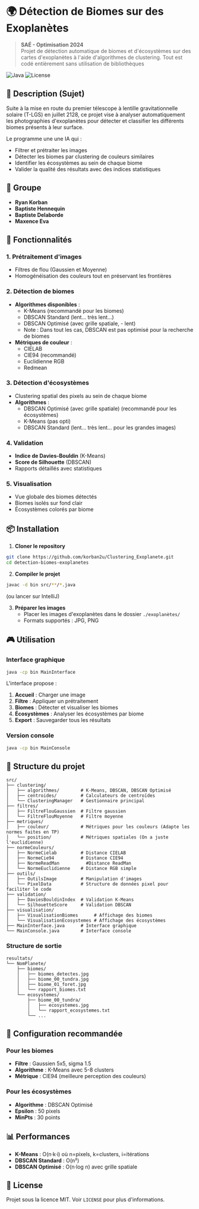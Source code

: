 # 🌍 Détection de Biomes sur des Exoplanètes

> **SAÉ - Optimisation 2024**  
> Projet de détection automatique de biomes et d'écosystèmes sur des cartes d'exoplanètes à l'aide d'algorithmes de clustering. Tout est codé entièrement sans utilisation de bibliothèques

![Java](https://img.shields.io/badge/Java-ED8B00?style=for-the-badge&logo=java&logoColor=white)
![License](https://img.shields.io/badge/License-MIT-blue.svg)

## 📖 Description (Sujet)

Suite à la mise en route du premier télescope à lentille gravitationnelle solaire (T-LGS) en juillet 2128, ce projet vise à analyser automatiquement les photographies d'exoplanètes pour détecter et classifier les différents biomes présents à leur surface.

Le programme une une IA qui :
- Filtrer et prétraiter les images
- Détecter les biomes par clustering de couleurs similaires
- Identifier les écosystèmes au sein de chaque biome
- Valider la qualité des résultats avec des indices statistiques

## 👥 Groupe

- **Ryan Korban**
- **Baptiste Hennequin**
- **Baptiste Delaborde**
- **Maxence Eva**

## 🚀 Fonctionnalités

### 1. **Prétraitement d'images**
- Filtres de flou (Gaussien et Moyenne)
- Homogénéisation des couleurs tout en préservant les frontières

### 2. **Détection de biomes**
- **Algorithmes disponibles** :
  - K-Means (recommandé pour les biomes)
  - DBSCAN Standard (lent... très lent...)
  - DBSCAN Optimisé (avec grille spatiale, - lent)
  - Note : Dans tout les cas, DBSCAN est pas optimisé pour la recherche de biomes 
- **Métriques de couleur** :
  - CIELAB
  - CIE94 (recommandé)
  - Euclidienne RGB
  - Redmean

### 3. **Détection d'écosystèmes**
- Clustering spatial des pixels au sein de chaque biome
- **Algorithmes** :
  - DBSCAN Optimisé (avec grille spatiale) (recommandé pour les écosystèmes)
  - K-Means (pas opti)
  - DBSCAN Standard (lent... très lent... pour les grandes images)
  

### 4. **Validation**
- **Indice de Davies-Bouldin** (K-Means)
- **Score de Silhouette** (DBSCAN)
- Rapports détaillés avec statistiques

### 5. **Visualisation**
- Vue globale des biomes détectés
- Biomes isolés sur fond clair
- Écosystèmes colorés par biome


## 📦 Installation

1. **Cloner le repository**
```bash
git clone https://github.com/korban2u/Clustering_Exoplanete.git
cd detection-biomes-exoplanetes
```

2. **Compiler le projet**
```bash
javac -d bin src/**/*.java
```
(ou lancer sur IntelliJ)

3. **Préparer les images**
   - Placer les images d'exoplanètes dans le dossier `./exoplanètes/`
   - Formats supportés : JPG, PNG

## 🎮 Utilisation

### Interface graphique
```bash
java -cp bin MainInterface
```

L'interface propose :
1. **Accueil** : Charger une image
2. **Filtre** : Appliquer un prétraitement
3. **Biomes** : Détecter et visualiser les biomes
4. **Écosystèmes** : Analyser les écosystèmes par biome
5. **Export** : Sauvegarder tous les résultats

### Version console
```bash
java -cp bin MainConsole
```


## 📁 Structure du projet

```
src/
├── clustering/
│   ├── algorithmes/        # K-Means, DBSCAN, DBSCAN Optimisé
│   ├── centroides/         # Calculateurs de centroïdes
│   └── ClusteringManager   # Gestionnaire principal
├── filtres/
│   ├── FiltreFlouGaussien  # Filtre gaussien
│   └── FiltreFlouMoyenne   # Filtre moyenne
├── metriques/
│   ├── couleur/            # Métriques pour les couleurs (Adapte les normes faites en TP)
│   └── position/           # Métriques spatiales (On a juste l'euclidienne)
├── normeCouleurs/
│   ├── NormeCielab         # Distance CIELAB
│   ├── NormeCie94          # Distance CIE94
│   ├── NormeReadMan          #Distance ReadMan
│   └── NormeEuclidienne    # Distance RGB simple
├── outils/
│   ├── OutilsImage         # Manipulation d'images
│   └── PixelData           # Structure de données pixel pour faciliter le code
├── validation/
│   ├── DaviesBouldinIndex  # Validation K-Means
│   └── SilhouetteScore     # Validation DBSCAN
├── visualisation/
│   ├── VisualisationBiomes      # Affichage des biomes
│   └── VisualisationEcosystemes # Affichage des écosystèmes
├── MainInterface.java      # Interface graphique
└── MainConsole.java        # Interface console
```

### Structure de sortie
```
resultats/
└── NomPlanete/
    ├── biomes/
    │   ├── biomes_detectes.jpg
    │   ├── biome_00_tundra.jpg
    │   ├── biome_01_foret.jpg
    │   └── rapport_biomes.txt
    └── ecosystemes/
        ├── biome_00_tundra/
        │   ├── ecosystemes.jpg
        │   └── rapport_ecosystemes.txt
        └── ...
```

## 🔧 Configuration recommandée

### Pour les biomes
- **Filtre** : Gaussien 5x5, sigma 1.5
- **Algorithme** : K-Means avec 5-8 clusters
- **Métrique** : CIE94 (meilleure perception des couleurs)

### Pour les écosystèmes  
- **Algorithme** : DBSCAN Optimisé
- **Epsilon** : 50 pixels
- **MinPts** : 30 points

## 📊 Performances

- **K-Means** : O(n·k·i) où n=pixels, k=clusters, i=itérations
- **DBSCAN Standard** : O(n²)
- **DBSCAN Optimisé** : O(n·log n) avec grille spatiale

## 📝 License

Projet sous la licence MIT. Voir `LICENSE` pour plus d'informations.
